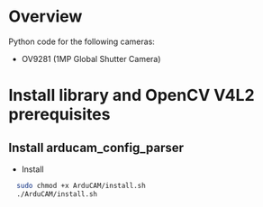 # Overview

Python code for the following cameras:

- OV9281 (1MP Global Shutter Camera)

# Install library and OpenCV V4L2 prerequisites
## Install arducam_config_parser
- Install  
```Bash
  sudo chmod +x ArduCAM/install.sh
  ./ArduCAM/install.sh
```


